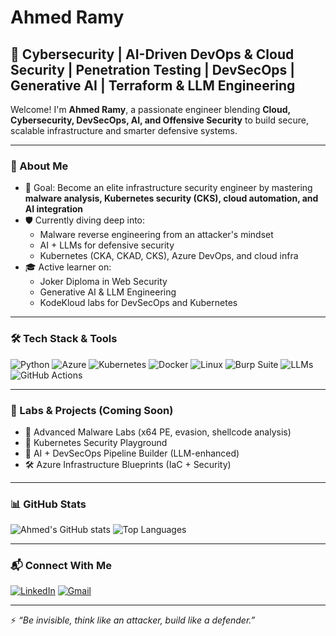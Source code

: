 # Ahmed Ramy

## 🧠 Cybersecurity | AI-Driven DevOps & Cloud Security | Penetration Testing | DevSecOps | Generative AI | Terraform & LLM Engineering

Welcome! I'm **Ahmed Ramy**, a passionate engineer blending **Cloud, Cybersecurity, DevSecOps, AI, and Offensive Security** to build secure, scalable infrastructure and smarter defensive systems.

---

### 🧭 About Me

- 🎯 Goal: Become an elite infrastructure security engineer by mastering **malware analysis, Kubernetes security (CKS), cloud automation, and AI integration**
- 🛡 Currently diving deep into:
  - Malware reverse engineering from an attacker's mindset
  - AI + LLMs for defensive security
  - Kubernetes (CKA, CKAD, CKS), Azure DevOps, and cloud infra
- 🎓 Active learner on:
  - Joker Diploma in Web Security
  - Generative AI & LLM Engineering
  - KodeKloud labs for DevSecOps and Kubernetes

---

### 🛠 Tech Stack & Tools

![Python](https://img.shields.io/badge/-Python-3670A0?style=for-the-badge&logo=python&logoColor=white)
![Azure](https://img.shields.io/badge/-Azure-0078D4?style=for-the-badge&logo=microsoftazure)
![Kubernetes](https://img.shields.io/badge/-Kubernetes-326CE5?style=for-the-badge&logo=kubernetes)
![Docker](https://img.shields.io/badge/-Docker-2496ED?style=for-the-badge&logo=docker)
![Linux](https://img.shields.io/badge/-Linux-FCC624?style=for-the-badge&logo=linux&logoColor=black)
![Burp Suite](https://img.shields.io/badge/-Burp_Suite-FF6C37?style=for-the-badge&logo=burp-suite&logoColor=white)
![LLMs](https://img.shields.io/badge/-LLMs-800080?style=for-the-badge)
![GitHub Actions](https://img.shields.io/badge/-GitHub_Actions-2088FF?style=for-the-badge&logo=github-actions)

---

### 🔬 Labs & Projects (Coming Soon)

- 🧪 Advanced Malware Labs (x64 PE, evasion, shellcode analysis)
- 🔐 Kubernetes Security Playground
- 🤖 AI + DevSecOps Pipeline Builder (LLM-enhanced)
- 🛠️ Azure Infrastructure Blueprints (IaC + Security)

---

### 📊 GitHub Stats

![Ahmed's GitHub stats](https://github-readme-stats.vercel.app/api?username=ahhmedramy&show_icons=true&theme=radical)
![Top Languages](https://github-readme-stats.vercel.app/api/top-langs/?username=ahhmedramy&layout=compact&theme=radical)

---

### 📬 Connect With Me

[![LinkedIn](https://img.shields.io/badge/-LinkedIn-0A66C2?style=flat-square&logo=linkedin&logoColor=white)](https://www.linkedin.com/in/ahhmedramy/)
[![Gmail](https://img.shields.io/badge/-Gmail-D14836?style=flat-square&logo=gmail&logoColor=white)](mailto:ahhmedramy@gmail.com)

---

⚡ *“Be invisible, think like an attacker, build like a defender.”*  
